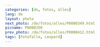 ```yaml
---
categories: [de, fotos, alles]
lang: de
layout: photo
next_photo: /de/fotos/alles/P0000349.html
picname: P0000350
prev_photo: /de/fotos/alles/P0000412.html
tags: [Fotofalle, Leopard]
---
```

